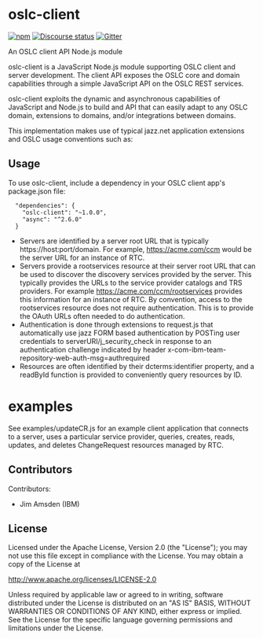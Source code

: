 # oslc-client

[![npm](https://img.shields.io/npm/v/oslc-client)](https://www.npmjs.com/package/oslc-client)
[![Discourse status](https://img.shields.io/discourse/https/meta.discourse.org/status.svg)](https://forum.open-services.net/)
[![Gitter](https://img.shields.io/gitter/room/nwjs/nw.js.svg)](https://gitter.im/OSLC/chat)

An OSLC client API Node.js module

oslc-client is a JavaScript Node.js module supporting OSLC client and server development. The client API exposes the OSLC core and domain capabilities through a simple JavaScript API on the OSLC REST services. 

oslc-client exploits the dynamic and asynchronous capabilities of JavaScript and Node.js to build and API that can easily adapt to any OSLC domain, extensions to domains, and/or integrations between domains. 

This implementation makes use of typical jazz.net application extensions and OSLC usage conventions such as:

## Usage

To use oslc-client, include a dependency in your OSLC client app's package.json file:

```
  "dependencies": {
    "oslc-client": "~1.0.0",
    "async": "^2.6.0"
  }
```
* Servers are identified by a server root URL that is typically https://host:port/domain. For example, https://acme.com/ccm would be the server URL for an instance of RTC.
* Servers provide a rootservices resource at their server root URL that can be used to discover the discovery services provided by the server. This typically provides the URLs to the service provider catalogs and TRS providers. For example https://acme.com/ccm/rootservices provides this information for an instance of RTC. By convention, access to the rootservices resource does not require authentication. This is to provide the OAuth URLs often needed to do authentication.
* Authentication is done through extensions to request.js that automatically use jazz FORM based authentication by POSTing user credentials to serverURI/j_security_check in response to an authentication challenge indicated by header x-com-ibm-team-repository-web-auth-msg=authrequired
* Resources are often identified by their dcterms:identifier property, and a readById function is provided to conveniently query resources by ID.

# examples

See examples/updateCR.js for an example client application that connects to a server, uses a particular service provider, queries, creates, reads, updates, and deletes ChangeRequest resources managed by RTC.

## Contributors

Contributors:

* Jim Amsden (IBM)

## License

Licensed under the Apache License, Version 2.0 (the "License");
you may not use this file except in compliance with the License.
You may obtain a copy of the License at

   http://www.apache.org/licenses/LICENSE-2.0

Unless required by applicable law or agreed to in writing, software
distributed under the License is distributed on an "AS IS" BASIS,
WITHOUT WARRANTIES OR CONDITIONS OF ANY KIND, either express or implied.
See the License for the specific language governing permissions and
limitations under the License.

